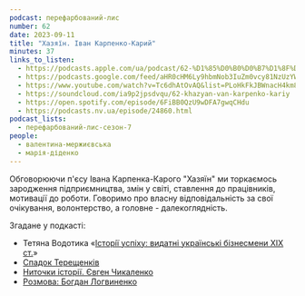 ```yaml
---
podcast: перефарбований-лис
number: 62
date: 2023-09-11
title: "Хазяїн. Іван Карпенко-Карий"
minutes: 37
links_to_listen:
  - https://podcasts.apple.com/ua/podcast/62-%D1%85%D0%B0%D0%B7%D1%8F%D1%97%D0%BD-%D1%96%D0%B2%D0%B0%D0%BD-%D0%BA%D0%B0%D1%80%D0%BF%D0%B5%D0%BD%D0%BA%D0%BE-%D0%BA%D0%B0%D1%80%D0%B8%D0%B9/id1563575488?i=1000627428316
  - https://podcasts.google.com/feed/aHR0cHM6Ly9hbmNob3IuZm0vcy81NzUzYWEwMC9wb2RjYXN0L3Jzcw/episode/OGJiNTNkOTUtMzcyOC00NDY3LTg1NzItOGE4MTc4MTdkMmUx?sa=X&ved=0CAUQkfYCahcKEwiYhqz_k5aDAxUAAAAAHQAAAAAQAQ
  - https://www.youtube.com/watch?v=Tc6dhAtOvAQ&list=PLoHkFkJBWnacH4km8nqKVKx30Rv2x3cFh&index=3&pp=iAQB
  - https://soundcloud.com/ia9p2jpsdvqu/62-khazyan-van-karpenko-kariy
  - https://open.spotify.com/episode/6FiBB0QzU9wDFA7gwqCHdu
  - https://podcasts.nv.ua/episode/24860.html
podcast_lists:
  - перефарбований-лис-сезон-7
people:
  - валентина-мержиєвська
  - марія-діденко
---
```


Обговорюючи п'єсу Івана Карпенка-Карого "Хазяїн" ми торкаємось зародження
підприємництва, змін у світі, ставлення до працівників, мотивації до роботи.
Говоримо про власну відповідальність за свої очікування, волонтерство, а
головне - далекоглядність.

Згадане у подкасті:

- Тетяна Водотика «[Iсторiї успiху: видатні українські бізнесмени ХІХ ст.][1]»
- [Спадок Терещенків][2]
- [Ниточки історії. Євген Чикаленко][3]
- [Розмова: Богдан Логвиненко][4]

[1]: https://folio.com.ua/books/Istorii-uspihu:-vidatni-ukrayinski-biznesmeni-HIH-st
[2]: https://youtube.com/playlist?list=PLa6RrfylRW7Qcw3QT2GgSd5drYnnS92yV&si=cpKuSfkAG6VnUUSx
[3]: /валентність/31/
[4]: https://youtu.be/yURs7mi214w?si=PB2KsjeEBTbWA3cV

